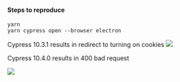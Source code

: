 #### Steps to reproduce

```
yarn
yarn cypress open --browser electron
```

Cypress 10.3.1 results in redirect to turning on cookies
![](https://user-images.githubusercontent.com/3980464/184417020-89d980f1-9b74-477a-b576-5e88abc876ad.png)


Cypress 10.4.0 results in 400 bad request

![](https://user-images.githubusercontent.com/3980464/184417005-1b831644-71b9-42e9-8d9f-65227098b0e0.png)
